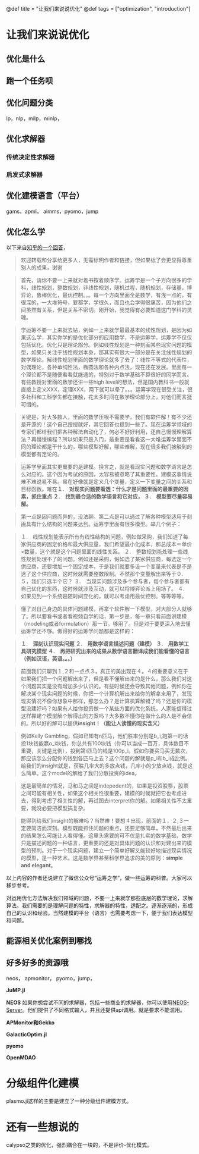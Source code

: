 @def title = "让我们来说说优化"
@def tags = ["optimization", "introduction"]

# 让我们来说说优化

## 优化是什么

## 跑一个任务呗

## 优化问题分类
lp，nlp，milp，minlp，

## 优化求解器

### 传统决定性求解器

### 启发式求解器

## 优化建模语言（平台）
gams，apml， aimms，pyomo，jump

## 优化怎么学

以下来自[知乎的一个回答](https://www.zhihu.com/question/22686770/answer/41243665)，



> 欢迎转载和分享给更多人，无需标明作者和链接，但如果标了会更显得尊重别人的成果，谢谢


> 首先，请你不要一上来就对着书按着顺序学。运筹学是一个子方向很多的学科，线性规划，整数规划，非线性规划，随机过程，随机规划，存储量，博弈论，鲁棒优化，最优控制。。。每一个方向里面全是数学，有浅一点的，有很深的，一大堆符号，要都学，学很久，而且也会学得很痛苦，因为他们之间虽然有关系，但是关系不密切。刚开始，我觉得有必要知道这门学科的灵魂。

> 学运筹不要一上来就去钻，例如一上来就学最最基本的线性规划，是因为如果这么学，其实你学的是优化部分的应用数学，不是运筹学。运筹学不仅仅包括优化。优化只是理论部分。例如线性规划是一种刻画某些现实问题的模型，如果只关注于线性规划本身，那其实有很大一部分是在关注线性规划的数学理论。解线性规划里面的数学理论就多了去了：线性不等式的代表性，对偶理论，各种单纯性法，椭圆法和各种内点法，现在还在发展。里面每一个理论都不是随便看看就能通的，特别对于数学基础不算很好的同学而言。有些教授对里面的数学还讲一些high level的想法，但是国内教科书一般就直接上定义XXX，定理XXX，两下就可以晕了。。。运筹学现在很受关注，很多社科和工科学生都在接触，花太多时间在数学理论部分上，对他们而言挺可惜的。

> 关键是，对大多数人，里面的数学压根不需要学，我们有软件解！有不少还是开源的！这个自己搜搜就好，其它回答也提到一些了。现在运筹学领域的专家们都给我们把各种解法自动化了，何必不好好利用，还自己慢慢理解算法？再慢慢编程？所以如果只是入门，最重要是看看这一大堆运筹学里面不同的理论都是干什么的，哪些模型好解，哪些难解，现在很多我们接触到的模型都有定论的。

> 运筹学里面其实更重要的是建模。换言之，就是看现实问题和数学语言是怎么对应的。这个因为考试的原因，太容易被忽略了其重要性。建模这事情说难不难说易不易。易在好像就是定义几个变量，定义一下变量之间的关系和目标函数。难在**１.　对现实问题要看透：什么才是问题里面的最重要的因素，抓住重点 ２.　找到最合适的数学语言和它对应， ３.　模型要尽量容易解。**

> 第一点是因问题而异的，没法聊。第二点是可以通过了解各种模型适用于刻画具有什么结构的问题来达到。运筹学里面有很多模型。举几个例子：

> １.　线性规划能表示所有有线性结构的问题，例如做采购，我们知道了每家供应商的固定价格和最大供应量，我们希望最小化成本，那总成本＝单价×数量，这个就是这个问题里面的线性关系。
>２.　整数规划能处理一些线性规划处理不了的问题。例如还是采购，假如选了某家供应商，每选定一个供应商，还要增加一个固定成本，于是我们就要多设一个变量来代表是不是选了这个供应商，这时候就需要整数限制。不然那个变量解出来等于０.５，我们只选半个它？
> ３.　当现实问题涉及多个参与者，每个参与者都有自己优化的东西，这时候就涉及互动，就可以将博弈论派上用场了。
> ４.　如果见到一个系统是随时间变化的，就可以考虑用最优控制。等等等等。

> 懂了对自己身边的具体问题建模，再拿个软件解一下模型，对大部分人就够了。所以要看书或者看视频自学的话，第一步是，每一章只看前面讲建模（modeling或者formulation）那一节。够用了。但是对于要更深入地去懂运筹学还不够。做得好的运筹学问题都是这样的： 

> **１.　深刻认识现实问题 ２.　用数学语言描述问题（建模） ３.　用数学工具研究模型 ４.　再把研究出来的成果从数学语言翻译成我们能看懂的语言（例如汉语，英语。。。）**

> 前面我们只聊到１,２和一点点３，真正的美出现在４。４的重要意义在于如果我们把一个问题解出来了，但是看不懂解出来的是什么，那么我们对这个问题其实是没有增加多少认识的。有些时候还会导致其他问题，例如你在解决某个现实问题的时候，你把一个计算机解出来给你的解拿来用了，发现现实情况不像你想象中那样，那怎么办？是计算机算解错了吗？还是你的模型没建好吗？如果有人给你投资做一个某些方面的优化系统，人家能信得过这样靠建个模型解个解得出的方案吗？大多数不懂你在做什么的人是不会信的。所以好的解可以提供**insight！（能让人读懂的现实含义）**

> 例如Kelly Gambling，假如已知有n匹马，他们胜率分别是b_i,跑第一的话投1块钱能赢o_i块钱，你总共有100块钱（你可以当成一百万，具体数目不重要，关键是比例），投到第i匹马的钱是100p_i。假如你要买马买无数次，那应该怎么分配你的钱到各匹马上去？这个问题的解就是p_i和b_i成比例。给我们的insight就是，获胜几率大的多放点钱，几率小的少放点钱，就是这么简单。这个model的解给了我们分散投资的idea。

> 这是最简单的情况，马和马之间是indepedent的，如果是投资股票，股票之间可能有相关性，如果这个相关性很重要，建模的时候就把它也考虑进去，得到考虑了相关性的解，再试图去interpret你的解。如果相关性不太重要，就没必要把模型搞复杂。

> 能得到给我们insight的解难吗？当然难！要想４出现，前面的１，２,３一定要简洁而深刻。模型既能抓住问题的重点，还要足够简单，不然最后出来的结果怎么可能让人看得懂。这里头需要的可不仅是扎实的数学基础，数学只是描述问题的一种语言，更重要的还是对具体问题的认识和对建出来的模型的预判。对于一个现实问题，建立一个简单好解又能较好地描述现实情况的模型，是一种艺术。这是数学界甚至科学界追求的美的原则：**simple and elegant**。

以上内容的作者还说建立了微信公众号“运筹之学”，做一些运筹的科普。大家可以移步参考。

对运用优化方法解决我们领域的问题，不要一上来就学那些底层的数学理论，求解算法。我们需要的是理解问题的特性，求解器的特性，适配之。逐渐逐渐的，形成自己的认识和经验。当然建模的平台（语言）也需要考虑一下，便于我们表达模型和问题。

## 能源相关优化案例到哪找

## 好多好多的资源哦

neos， apmonitor， pyomo，jump，

**JuMP.jl**


**NEOS**
如果你想尝试不同的求解器，包括一些商业的求解器，你可以使用[NEOS-Server](https://neos-server.org/neos/)。他们提供了不同格式输入，并且还提供api调用。就是要求不能滥用。

**APMonitor和Gekko**

**GalacticOptim.jl**

**pyomo**

**OpenMDAO**


# 分级组件化建模

plasmo.jl这样的主要是建立了一种分级组件建模方式。


# 还有一些想说的

calypso之类的优化，强烈耦合在一块的，不是评价-优化模式。
